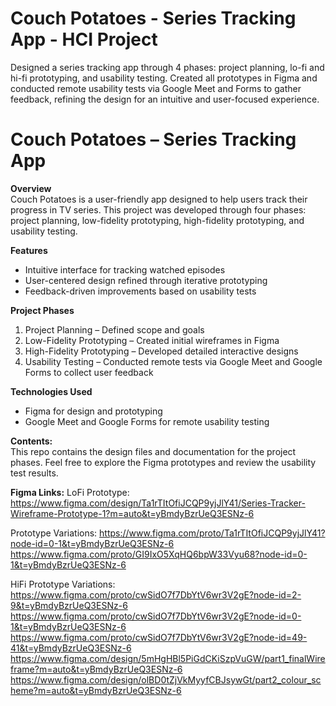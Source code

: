 # Couch Potatoes - Series Tracking App - HCI Project
Designed a series tracking app through 4 phases: project planning, lo-fi and hi-fi prototyping, and usability testing. Created all prototypes in Figma and conducted remote usability tests via Google Meet and Forms to gather feedback, refining the design for an intuitive and user-focused experience.

# Couch Potatoes – Series Tracking App

**Overview**  
Couch Potatoes is a user-friendly app designed to help users track their progress in TV series. This project was developed through four phases: project planning, low-fidelity prototyping, high-fidelity prototyping, and usability testing.

**Features**  
- Intuitive interface for tracking watched episodes  
- User-centered design refined through iterative prototyping  
- Feedback-driven improvements based on usability tests  

**Project Phases**  
1. Project Planning – Defined scope and goals  
2. Low-Fidelity Prototyping – Created initial wireframes in Figma  
3. High-Fidelity Prototyping – Developed detailed interactive designs  
4. Usability Testing – Conducted remote tests via Google Meet and Google Forms to collect user feedback  

**Technologies Used**  
- Figma for design and prototyping  
- Google Meet and Google Forms for remote usability testing  

**Contents:**  
This repo contains the design files and documentation for the project phases. Feel free to explore the Figma prototypes and review the usability test results.

**Figma Links:** 
LoFi Prototype:
https://www.figma.com/design/Ta1rTItOfiJCQP9yjJlY41/Series-Tracker-Wireframe-Prototype-1?m=auto&t=yBmdyBzrUeQ3ESNz-6

Prototype Variations:
https://www.figma.com/proto/Ta1rTItOfiJCQP9yjJlY41?node-id=0-1&t=yBmdyBzrUeQ3ESNz-6
https://www.figma.com/proto/GI9IxO5XqHQ6bpW33Vyu68?node-id=0-1&t=yBmdyBzrUeQ3ESNz-6

HiFi Prototype Variations:
https://www.figma.com/proto/cwSidO7f7DbYtV6wr3V2gE?node-id=2-9&t=yBmdyBzrUeQ3ESNz-6
https://www.figma.com/proto/cwSidO7f7DbYtV6wr3V2gE?node-id=0-1&t=yBmdyBzrUeQ3ESNz-6
https://www.figma.com/proto/cwSidO7f7DbYtV6wr3V2gE?node-id=49-41&t=yBmdyBzrUeQ3ESNz-6
https://www.figma.com/design/5mHgHBl5PiGdCKiSzpVuGW/part1_finalWireframe?m=auto&t=yBmdyBzrUeQ3ESNz-6
https://www.figma.com/design/olBD0tZjVkMyyfCBJsywGt/part2_colour_scheme?m=auto&t=yBmdyBzrUeQ3ESNz-6



